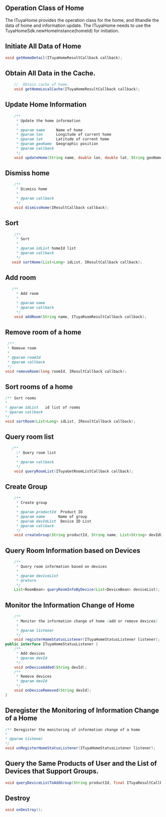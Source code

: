 ## Operation Class of Home

The ITuyaHome provides the operation class for the home, and ithandle the data of home and information update.  The ITuyaHome needs to use the TuyaHomeSdk.newHomeInstance(homeId) for initiation. 

## **Initiate All Data of Home**
```java
void getHomeDetail(ITuyaHomeResultCallback callback);
```
## Obtain All Data in the Cache.
```java
	//	Obtain cache of home.
    void getHomeLocalCache(ITuyaHomeResultCallback callback);
```
## Update Home Information
```java
    /**
     * Update the home information
     *
     * @param name     Name of home
     * @param lon      Longitude of current home
     * @param lat      Latitude of current home
     * @param geoName  Geographic position
     * @param callback
     */
    void updateHome(String name, double lon, double lat, String geoName, IResultCallback callback);
```
## Dismiss home
```java
	/**
     * Dismiss home
     *
     * @param callback
     */
    void dismissHome(IResultCallback callback);
```

## Sort
```java
    /**
     * Sort
     *
     * @param idList homeId list 
     * @param callback
     */
   void sortHome(List<Long> idList, IResultCallback callback);
```
## Add room
```java
   /**
     * Add room
     *
     * @param name
     * @param callback
     */
    void addRoom(String name, ITuyaRoomResultCallback callback);
```
## Remove room of a home
```java
 /**
 * Remove room
 *
 * @param roomId
 * @param callback
 */
void removeRoom(long roomId, IResultCallback callback);

```

## Sort rooms of a home
```java
/** Sort rooms
*
* @param idList   id list of rooms
* @param callback
*/
void sortRoom(List<Long> idList, IResultCallback callback);
```
## Query room list
```java
   /**
     \* Query room list
     *
     * @param callback
     */
    void queryRoomList(ITuyaGetRoomListCallback callback);
```
## Create Group
```java
    /**
     * Create group
     *
     * @param productId  Product ID
     * @param name      Name of group
     * @param devIdList  Device ID List
     * @param callback
     */
    void createGroup(String productId, String name, List<String> devIdList, final ITuyaResultCallback<Long> callback);
```
## Query Room Information based on Devices
```java
    /**
     * Query room information based on devices
     *
     * @param deviceList
     * @return
     */
    List<RoomBean> queryRoomInfoByDevice(List<DeviceBean> deviceList);
```
## Monitor the Information Change of Home
```java
    /**
     * Monitor the information change of home (add or remove devices)
     *
     * @param listener
     */
    void registerHomeStatusListener(ITuyaHomeStatusListener listener);    
public interface ITuyaHomeStatusListener {
    /**
     * Add devices
     * @param devId
     */
    void onDeviceAdded(String devId);
    /**
     * Remove devices
     * @param devId
     */
    void onDeviceRemoved(String devId);
}
```
## Deregister the Monitoring of Information Change of a Home
```java
/** Deregister the monitoring of information change of a home
*
* @param listener
*/
void unRegisterHomeStatusListener(ITuyaHomeStatusListener listener);
```

## Query the Same Products of User and the List of Devices that Support Groups.
```java
void queryDeviceListToAddGroup(String productId, final ITuyaResultCallback<List<GroupDeviceBean>> callback);
```
## Destroy
```java
void onDestroy();
```
